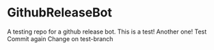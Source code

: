 # GithubReleaseBot
A testing repo for a  github release bot.
This is a test! Another one! Test Commit again
Change on test-branch
